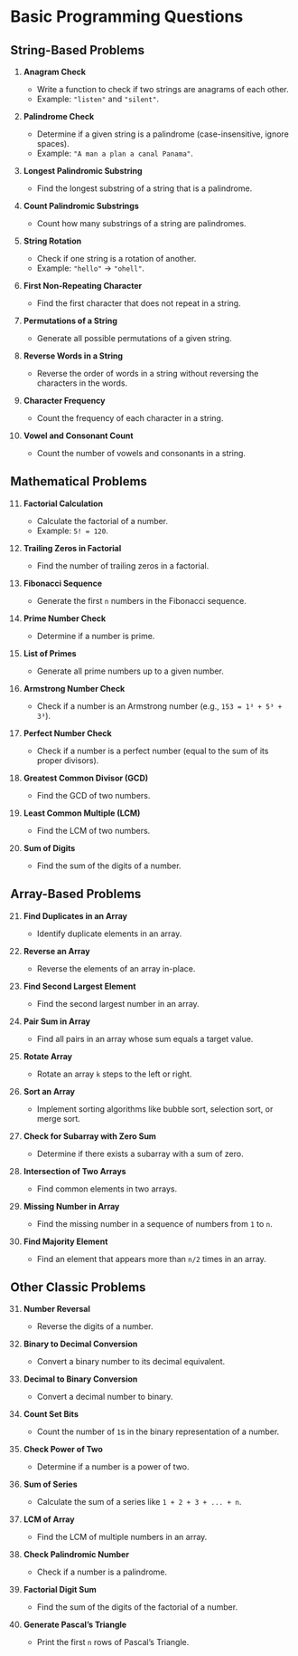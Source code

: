 
# Basic Programming Questions

## String-Based Problems
1. **Anagram Check**  
   - Write a function to check if two strings are anagrams of each other.
   - Example: `"listen"` and `"silent"`.

2. **Palindrome Check**  
   - Determine if a given string is a palindrome (case-insensitive, ignore spaces).
   - Example: `"A man a plan a canal Panama"`.

3. **Longest Palindromic Substring**  
   - Find the longest substring of a string that is a palindrome.

4. **Count Palindromic Substrings**  
   - Count how many substrings of a string are palindromes.

5. **String Rotation**  
   - Check if one string is a rotation of another.
   - Example: `"hello"` → `"ohell"`.

6. **First Non-Repeating Character**  
   - Find the first character that does not repeat in a string.

7. **Permutations of a String**  
   - Generate all possible permutations of a given string.

8. **Reverse Words in a String**  
   - Reverse the order of words in a string without reversing the characters in the words.

9. **Character Frequency**  
   - Count the frequency of each character in a string.

10. **Vowel and Consonant Count**  
    - Count the number of vowels and consonants in a string.

## Mathematical Problems
11. **Factorial Calculation**  
    - Calculate the factorial of a number.
    - Example: `5! = 120`.

12. **Trailing Zeros in Factorial**  
    - Find the number of trailing zeros in a factorial.

13. **Fibonacci Sequence**  
    - Generate the first `n` numbers in the Fibonacci sequence.

14. **Prime Number Check**  
    - Determine if a number is prime.

15. **List of Primes**  
    - Generate all prime numbers up to a given number.

16. **Armstrong Number Check**  
    - Check if a number is an Armstrong number (e.g., `153 = 1³ + 5³ + 3³`).

17. **Perfect Number Check**  
    - Check if a number is a perfect number (equal to the sum of its proper divisors).

18. **Greatest Common Divisor (GCD)**  
    - Find the GCD of two numbers.

19. **Least Common Multiple (LCM)**  
    - Find the LCM of two numbers.

20. **Sum of Digits**  
    - Find the sum of the digits of a number.

## Array-Based Problems
21. **Find Duplicates in an Array**  
    - Identify duplicate elements in an array.

22. **Reverse an Array**  
    - Reverse the elements of an array in-place.

23. **Find Second Largest Element**  
    - Find the second largest number in an array.

24. **Pair Sum in Array**  
    - Find all pairs in an array whose sum equals a target value.

25. **Rotate Array**  
    - Rotate an array `k` steps to the left or right.

26. **Sort an Array**  
    - Implement sorting algorithms like bubble sort, selection sort, or merge sort.

27. **Check for Subarray with Zero Sum**  
    - Determine if there exists a subarray with a sum of zero.

28. **Intersection of Two Arrays**  
    - Find common elements in two arrays.

29. **Missing Number in Array**  
    - Find the missing number in a sequence of numbers from `1` to `n`.

30. **Find Majority Element**  
    - Find an element that appears more than `n/2` times in an array.

## Other Classic Problems
31. **Number Reversal**  
    - Reverse the digits of a number.

32. **Binary to Decimal Conversion**  
    - Convert a binary number to its decimal equivalent.

33. **Decimal to Binary Conversion**  
    - Convert a decimal number to binary.

34. **Count Set Bits**  
    - Count the number of `1`s in the binary representation of a number.

35. **Check Power of Two**  
    - Determine if a number is a power of two.

36. **Sum of Series**  
    - Calculate the sum of a series like `1 + 2 + 3 + ... + n`.

37. **LCM of Array**  
    - Find the LCM of multiple numbers in an array.

38. **Check Palindromic Number**  
    - Check if a number is a palindrome.

39. **Factorial Digit Sum**  
    - Find the sum of the digits of the factorial of a number.

40. **Generate Pascal’s Triangle**  
    - Print the first `n` rows of Pascal’s Triangle.
